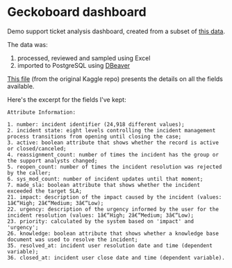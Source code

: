 # Geckoboard dashboard

Demo support ticket analysis dashboard, created from a subset of [this data](https://www.kaggle.com/vipulshinde/incident-response-log).

The data was:
1. processed, reviewed and sampled using Excel
2. imported to PostgreSQL using [DBeaver](https://dbeaver.io) 

[This file](https://www.kaggle.com/vipulshinde/incident-response-log?select=Incident_response.txt) (from the original Kaggle repo) presents the details on all the fields available. 

Here's the excerpt for the fields I've kept:

```
Attribute Information:

1. number: incident identifier (24,918 different values);
2. incident state: eight levels controlling the incident management process transitions from opening until closing the case;
3. active: boolean attribute that shows whether the record is active or closed/canceled;
4. reassignment_count: number of times the incident has the group or the support analysts changed;
5. reopen_count: number of times the incident resolution was rejected by the caller;
6. sys_mod_count: number of incident updates until that moment;
7. made_sla: boolean attribute that shows whether the incident exceeded the target SLA;
21. impact: description of the impact caused by the incident (values: 1â€“High; 2â€“Medium; 3â€“Low);
22. urgency: description of the urgency informed by the user for the incident resolution (values: 1â€“High; 2â€“Medium; 3â€“Low);
23. priority: calculated by the system based on 'impact' and 'urgency';
26. knowledge: boolean attribute that shows whether a knowledge base document was used to resolve the incident;
35. resolved_at: incident user resolution date and time (dependent variable);
36. closed_at: incident user close date and time (dependent variable).
```
